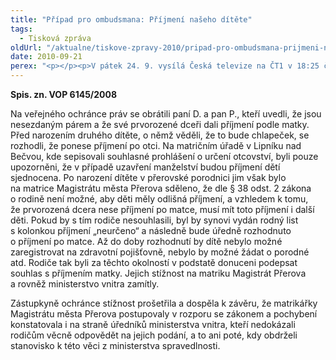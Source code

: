 ```yaml
---
title: "Případ pro ombudsmana: Příjmení našeho dítěte"
tags:
  - Tisková zpráva
oldUrl: "/aktualne/tiskove-zpravy-2010/pripad-pro-ombudsmana-prijmeni-naseho-ditete-1"
date: 2010-09-21
perex: "<p></p><p>V pátek 24. 9. vysílá Česká televize na ČT1 v 18:25 čtvrtý díl cyklu Případ pro ombudsmana (repríze v pondělí 27. 9. ve 12:25 na ČT2). V dílu nazvaném Příjmení našeho dítěte ochránce řešil potíže nesezdaného páru, který chtěl, aby dcera měla příjmení po matce a syn po otci. </p>"
---
```


<!-- imported from the old website -->

<p><b>Spis. zn. VOP 6145/2008</b></p><p>Na veřejného ochránce práv se obrátili paní D. a pan P., kteří uvedli, že jsou nesezdaným párem a že své prvorozené dceři dali příjmení podle matky. Před narozením druhého dítěte, o němž věděli, že to bude chlapeček, se rozhodli, že ponese příjmení po otci. Na matričním úřadě v Lipníku nad Bečvou, kde sepisovali souhlasné prohlášení o určení otcovství, byli pouze upozorněni, že v případě uzavření manželství budou příjmení dětí sjednocena. Po narození dítěte v přerovské porodnici jim však bylo na matrice Magistrátu města Přerova sděleno, že dle § 38 odst. 2 zákona o rodině není možné, aby děti měly odlišná příjmení, a vzhledem k tomu, že prvorozená dcera nese příjmení po matce, musí mít toto příjmení i další děti. Pokud by s tím rodiče nesouhlasili, byl by synovi vydán rodný list s kolonkou příjmení „neurčeno“ a následně bude úředně rozhodnuto o příjmení po matce. Až do doby rozhodnutí by dítě nebylo možné zaregistrovat na zdravotní pojišťovně, nebylo by možné žádat o porodné atd. Rodiče tak byli za těchto okolností v podstatě donuceni podepsat souhlas s příjmením matky. Jejich stížnost na matriku Magistrát Přerova a rovněž ministerstvo vnitra zamítly.</p><p>Zástupkyně ochránce stížnost prošetřila a dospěla k závěru, že matrikářky Magistrátu města Přerova postupovaly v rozporu se zákonem a pochybení konstatovala i na straně úředníků ministerstva vnitra, kteří nedokázali rodičům věcně odpovědět na jejich podání, a to ani poté, kdy obdrželi stanovisko k této věci z ministerstva spravedlnosti.</p>
